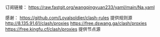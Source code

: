 订阅链接：
https://raw.fastgit.org/wangqingyuan233/yaml/main/Na.yaml

感谢：
https://github.com/Loyalsoldier/clash-rules
提供规则源
http://8.135.91.61/clash/proxies
https://free.dswang.ga/clash/proxies
https://free.kingfu.cf/clash/proxies
提供节点源

